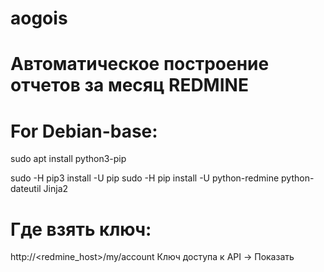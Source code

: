 # aogois
# Автоматическое построение отчетов за месяц REDMINE

# For Debian-base:
sudo apt install python3-pip

sudo -H pip3 install -U pip
sudo -H pip install -U python-redmine python-dateutil Jinja2
# Где взять ключ:
http://<redmine_host>/my/account Ключ доступа к API -> Показать
